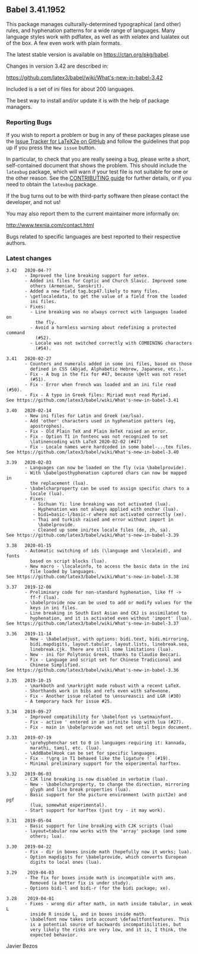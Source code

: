 ## Babel 3.41.1952

This package manages culturally-determined typographical (and other)
rules, and hyphenation patterns for a wide range of languages.  Many
language styles work with pdflatex, as well as with xelatex and
lualatex out of the box.  A few even work with plain formats.

The latest stable version is available on <https://ctan.org/pkg/babel>.

Changes in version 3.42 are described in:

https://github.com/latex3/babel/wiki/What's-new-in-babel-3.42

Included is a set of ini files for about 200 languages.

The best way to install and/or update it is with the help of package
managers.

### Reporting Bugs

If you wish to report a problem or bug in any of these packages please
use the
[Issue Tracker for LaTeX2e on GitHub](https://github.com/latex3/babel/issues)
and follow the guidelines that pop up if you press the `New issue`
button.

In particular, to check that you are really seeing a bug, please write
a short, self-contained document that shows the problem. This should
include the `latexbug` package, which will warn if your test file is
not suitable for one or the other reason. See the
[CONTRIBUTING guide](https://github.com/latex3/latex2e/blob/master/CONTRIBUTING.md)
for further details, or if you need to obtain the `latexbug` package.

If the bug turns out to be with third-party software then please
contact the developer, and not us!

You may also report them to the current maintainer more informally on:

   http://www.texnia.com/contact.html

Bugs related to specific languages are best reported to their
respective authors.

### Latest changes

```
3.42   2020-04-??
       - Improved the line breaking support for xetex.
       - Added ini files for Coptic and Church Slavic. Improved some
         others (Armenian, Sanskrit).
       - Added a new field tag.bcp47.likely to many files.
       - \getlocaledata, to get the value of a field from the loaded
         ini files.
       - Fixes:
         - Line breaking was no always correct with languages loaded on
           the fly.
         - Avoid a harmless warning about redefining a protected command
           (#52). 
         - Locale was not switched correctly with COMBINING characters
           (#54).
           
3.41   2020-02-27
       - Counters and numerals added in some ini files, based on those
         defined in CSS (Abjad, Alphabetic Hebrew, Japanese, etc.).
       - Fix - A bug in the fix for #47, because \@elt was not reset
         (#51).
       - Fix - Error when french was loaded and an ini file read (#50).
       - Fix - A typo in Greek files: Miriad must read Myriad.
See https://github.com/latex3/babel/wiki/What's-new-in-babel-3.41
       
3.40   2020-02-14
       - New ini files for Latin and Greek (xe/lua).
       - Add 'other' characters used in hyphenation patters (eg,
         apostrophes).
       - Fix - Old Plain TeX and Plain XeTeX raised an error.
       - Fix - Option T1 in fontenc was not recognized to set
         \latinencoding with LaTeX 2020-02-02 (#47)
       - Fix - Locale names were hardcoded in some babel-...tex files.
See https://github.com/latex3/babel/wiki/What's-new-in-babel-3.40

3.39   2020-02-03
       - Languages can now be loaded on the fly (via \babelprovide).
       - With \babelposthyphenation captured chars can now be mapped in
         the replacement (lua).
       - \babelcharproperty can be used to assign specific chars to a
         locale (lua).
       - Fixes:
          - Sichuan Yi: line breaking was not activated (lua).
          - Hyphenation was not always applied with onchar (lua).
          - bidi=basic-l/basic-r where not activated correctly (xe).
          - Thai and turkish raised and error without import in
            \babelprovide.
          - Cleaned up some ini/tex locale files (de, zh, sa).
See https://github.com/latex3/babel/wiki/What's-new-in-babel-3.39

3.38   2020-01-15
       - Automatic switching of ids (\language and \localeid), and fonts
         based on script blocks (lua).
       - New macro - \localeinfo, to access the basic data in the ini
         file loaded by languages.
See https://github.com/latex3/babel/wiki/What's-new-in-babel-3.38

3.37   2019-12-08
       - Preliminary code for non-standard hyphenation, like ff ->
         ff-f (lua).
       - \babelprovide now can be used to add or modify values for the
         keys in ini files.
       - Line breaking in South East Asian and CKJ is assimilated to
         hyphenation, and it is activated even without 'import' (lua).      
See https://github.com/latex3/babel/wiki/What's-new-in-babel-3.37

3.36   2019-11-14
       - New - \babeladjust, with options: bidi.text, bidi.mirroring,
         bidi.mapdigits, layout.tabular, layout.lists, linebreak.sea,
         linebreak.cjk. There are still some limitations (lua).
       - New - ini for Polytonic Greek, thanks to Claudio Beccari.
       - Fix - Language and script set for Chinese Tradicional and
         Chinese Simplified.        
See https://github.com/latex3/babel/wiki/What's-new-in-babel-3.36

3.35   2019-10-15
       - \markboth and \markright made robust with a recent LaTeX.
       - Shorthands work in bibs and refs even with safe=none.
       - Fix - Another issue related to \ensureascii and LGR (#30)
       - A temporary hack for issue #25.

3.34   2019-09-27
       - Improved compatibility for \babelfont vs \setmainfont.
       - Fix - active ' entered in an infinite loop with lua (#27).
       - Fix - main in \babelprovide was not set until begin document.

3.33   2019-07-19
       - \prehyphenchar set to 0 in languages requiring it: kannada,
         marathi, tamil, etc. (lua).
       - \AddBabelHook can be set for specific languages.
       - Fix - !\grq in T1 behaved like the ligature !` (#19).
       - Minimal preliminary support for the experimental harftex.

3.32   2019-06-03
       - CJK line breaking is now disabled in verbatim (lua).
       - New - \babelcharproperty, to change the direction, mirroring
         glyph and line break properties (lua).
       - Basic support for the picture environment (with pict2e) and pgf
         (lua, somewhat experimental).
       - Start support for harftex (just try - it may work).

3.31   2019-05-04
       - Basic support for line breaking with CJK scripts (lua)
       - layout=tabular now works with the 'array' package (and some
         others; lua).

3.30   2019-04-22
       - Fix - dir in boxes inside math (hopefully now it works; lua).
       - Option mapdigits for \babelprovide, which converts European
         digits to local ones (lua).

3.29    2019-04-03
       - The fix for boxes inside math is incompatible with ams.
         Removed (a better fix is under study).
       - Options bidi-l and bidi-r (for the bidi package; xe).

3.28    2019-04-01
       - Fixes - wrong dir after math, in math inside tabular, in weak L
         inside R inside L, and in boxes inside math.
       - \babelfont now takes into account \defaultfontfeatures. This
         is a potential source of backwards incompatibilities, but
         very likely the risks are very low, and it is, I think, the
         expected behavior.

```

Javier Bezos

